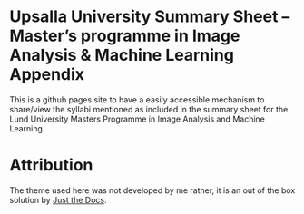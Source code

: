 # Upsalla University Summary Sheet – Master’s programme in Image Analysis & Machine Learning Appendix

This is a github pages site to have a easily accessible mechanism to share/view the syllabi mentioned as included in the summary sheet for the Lund University Masters Programme in Image Analysis and Machine Learning.

# Attribution

The theme used here was not developed by me rather, it is an out of the box solution by [Just the Docs](https://just-the-docs.github.io/just-the-docs/).
